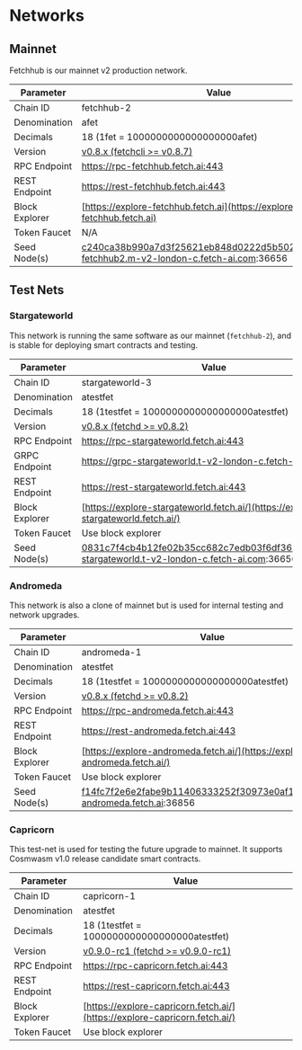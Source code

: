 # Networks

## Mainnet

Fetchhub is our mainnet v2 production network.

| Parameter      | Value                                                                                      |
| -------------- | ------------------------------------------------------------------------------------------ |
| Chain ID       | fetchhub-2                                                                                 |
| Denomination   | afet                                                                                       |
| Decimals       | 18 (1fet = 1000000000000000000afet)                                                        |
| Version        | [v0.8.x (fetchcli >= v0.8.7)](https://github.com/fetchai/fetchd/tree/release/v0.8.x)               |
| RPC Endpoint   | https://rpc-fetchhub.fetch.ai:443                                                      |
| REST Endpoint  | https://rest-fetchhub.fetch.ai:443                                                     |
| Block Explorer | [https://explore-fetchhub.fetch.ai](https://explore-fetchhub.fetch.ai)                     |
| Token Faucet   | N/A                                                                                        |
| Seed Node(s)   | c240ca38b990a7d3f25621eb848d0222d5b50278@connect-fetchhub2.m-v2-london-c.fetch-ai.com:36656 |

## Test Nets

### Stargateworld

This network is running the same software as our mainnet (`fetchhub-2`), and is stable for deploying smart contracts and testing.

| Parameter      | Value                                                                                      |
| -------------- | ------------------------------------------------------------------------------------------ |
| Chain ID       | stargateworld-3                                                                            |
| Denomination   | atestfet                                                                                   |
| Decimals       | 18 (1testfet = 1000000000000000000atestfet)                                                |
| Version        | [v0.8.x (fetchd >= v0.8.2)](https://github.com/fetchai/fetchd/tree/release/v0.8.x)                 |
| RPC Endpoint   | https://rpc-stargateworld.fetch.ai:443                                                     |
| GRPC Endpoint  | https://grpc-stargateworld.t-v2-london-c.fetch-ai.com:443                                  |
| REST Endpoint  | https://rest-stargateworld.fetch.ai:443                                                    |
| Block Explorer | [https://explore-stargateworld.fetch.ai/](https://explore-stargateworld.fetch.ai/)         |
| Token Faucet   | Use block explorer                                                                         |
| Seed Node(s)   | 0831c7f4cb4b12fe02b35cc682c7edb03f6df36c@connect-stargateworld.t-v2-london-c.fetch-ai.com:36656 |

### Andromeda

This network is also a clone of mainnet but is used for internal testing and network upgrades.

| Parameter      | Value                                                                                      |
| -------------- | ------------------------------------------------------------------------------------------ |
| Chain ID       | andromeda-1                                                                                |
| Denomination   | atestfet                                                                                   |
| Decimals       | 18 (1testfet = 1000000000000000000atestfet)                                                |
| Version        | [v0.8.x (fetchd >= v0.8.2)](https://github.com/fetchai/fetchd/tree/release/v0.8.x)                 |
| RPC Endpoint   | https://rpc-andromeda.fetch.ai:443                                                         |
| REST Endpoint  | https://rest-andromeda.fetch.ai:443                                                        |
| Block Explorer | [https://explore-andromeda.fetch.ai/](https://explore-andromeda.fetch.ai/)                 |
| Token Faucet   | Use block explorer                                                                         |
| Seed Node(s)   | f14fc7f2e6e2fabe9b11406333252f30973e0af1@connect-andromeda.fetch.ai:36856                  |

### Capricorn

This test-net is used for testing the future upgrade to mainnet. It supports Cosmwasm v1.0 release candidate smart contracts.

| Parameter      | Value                                                                                      |
| -------------- | ------------------------------------------------------------------------------------------ |
| Chain ID       | capricorn-1                                                                                |
| Denomination   | atestfet                                                                                   |
| Decimals       | 18 (1testfet = 1000000000000000000atestfet)                                                |
| Version        | [v0.9.0-rc1 (fetchd >= v0.9.0-rc1)](https://github.com/fetchai/fetchd/tree/integration/capricorn)      |
| RPC Endpoint   | https://rpc-capricorn.fetch.ai:443                                                         |
| REST Endpoint  | https://rest-capricorn.fetch.ai:443                                                        |
| Block Explorer | [https://explore-capricorn.fetch.ai/](https://explore-capricorn.fetch.ai/)                 |
| Token Faucet   | Use block explorer                                                                         |
